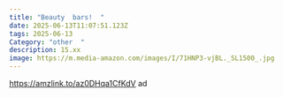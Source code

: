 ```yaml
---
title: "Beauty  bars!  "
date: 2025-06-13T11:07:51.123Z
tags: 2025-06-13
Category: "other  "
description: 15.xx
image: https://m.media-amazon.com/images/I/71HNP3-vjBL._SL1500_.jpg
---
```

https://amzlink.to/az0DHqa1CfKdV  ad